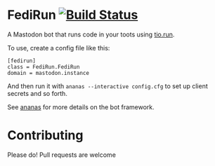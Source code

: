 # FediRun [![Build Status](https://travis-ci.org/StarlitGhost/FediRun.svg?branch=master)](https://travis-ci.org/StarlitGhost/FediRun)
A Mastodon bot that runs code in your toots using [tio.run](https://tio.run).

To use, create a config file like this:

```
[fedirun]
class = FediRun.FediRun
domain = mastodon.instance
```

And then run it with `ananas --interactive config.cfg` to set up client secrets and so forth.

See [ananas](https://github.com/chr-1x/ananas) for more details on the bot framework.

# Contributing
Please do! Pull requests are welcome
